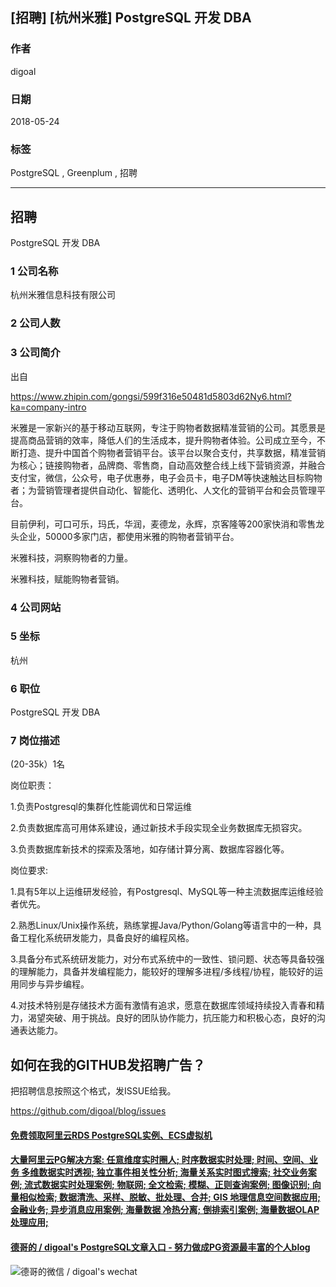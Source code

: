 ## [招聘] [杭州米雅] PostgreSQL 开发 DBA    
         
### 作者         
digoal        
        
### 日期        
2018-05-24        
        
### 标签        
PostgreSQL , Greenplum , 招聘      
        
----        
        
## 招聘        
PostgreSQL 开发 DBA      
         
### 1 公司名称      
杭州米雅信息科技有限公司   
      
### 2 公司人数      
      
### 3 公司简介      
出自  
  
https://www.zhipin.com/gongsi/599f316e50481d5803d62Ny6.html?ka=company-intro  
  
米雅是一家新兴的基于移动互联网，专注于购物者数据精准营销的公司。其愿景是提高商品营销的效率，降低人们的生活成本，提升购物者体验。公司成立至今，不断打造、提升中国首个购物者营销平台。该平台以聚合支付，共享数据，精准营销为核心；链接购物者，品牌商、零售商，自动高效整合线上线下营销资源，并融合支付宝，微信，公众号，电子优惠券，电子会员卡，电子DM等快速触达目标购物者；为营销管理者提供自动化、智能化、透明化、人文化的营销平台和会员管理平台。  
  
目前伊利，可口可乐，玛氏，华润，麦德龙，永辉，京客隆等200家快消和零售龙头企业，50000多家门店，都使用米雅的购物者营销平台。  
  
米雅科技，洞察购物者的力量。  
  
米雅科技，赋能购物者营销。  
      
### 4 公司网站      
  
      
### 5 坐标        
杭州   
        
### 6 职位        
PostgreSQL 开发 DBA      
        
### 7 岗位描述     
    
(20-35k）1名  
  
岗位职责：  
  
1\.负责Postgresql的集群化性能调优和日常运维  
  
2\.负责数据库高可用体系建设，通过新技术手段实现全业务数据库无损容灾。  
  
3\.负责数据库新技术的探索及落地，如存储计算分离、数据库容器化等。  
  
岗位要求:  
  
1\.具有5年以上运维研发经验，有Postgresql、MySQL等一种主流数据库运维经验者优先。  
  
2\.熟悉Linux/Unix操作系统，熟练掌握Java/Python/Golang等语言中的一种，具备工程化系统研发能力，具备良好的编程风格。  
  
3\.具备分布式系统研发能力，对分布式系统中的一致性、锁问题、状态等具备较强的理解能力，具备并发编程能力，能较好的理解多进程/多线程/协程，能较好的运用同步与异步编程。  
  
4\.对技术特别是存储技术方面有激情有追求，愿意在数据库领域持续投入青春和精力，渴望突破、用于挑战。良好的团队协作能力，抗压能力和积极心态，良好的沟通表达能力。  
    
## 如何在我的GITHUB发招聘广告？    
把招聘信息按照这个格式，发ISSUE给我。    
    
https://github.com/digoal/blog/issues    
    
     
  
  
  
  
  
  
  
  
  
  
  
  
  
  
  
  
  
  
  
  
  
  
  
  
  
  
  
  
  
  
  
  
  
  
  
  
  
#### [免费领取阿里云RDS PostgreSQL实例、ECS虚拟机](https://www.aliyun.com/database/postgresqlactivity "57258f76c37864c6e6d23383d05714ea")
  
  
#### [大量阿里云PG解决方案: 任意维度实时圈人; 时序数据实时处理; 时间、空间、业务 多维数据实时透视; 独立事件相关性分析; 海量关系实时图式搜索; 社交业务案例; 流式数据实时处理案例; 物联网; 全文检索; 模糊、正则查询案例; 图像识别; 向量相似检索; 数据清洗、采样、脱敏、批处理、合并; GIS 地理信息空间数据应用; 金融业务; 异步消息应用案例; 海量数据 冷热分离; 倒排索引案例; 海量数据OLAP处理应用;](https://yq.aliyun.com/topic/118 "40cff096e9ed7122c512b35d8561d9c8")
  
  
#### [德哥的 / digoal's PostgreSQL文章入口 - 努力做成PG资源最丰富的个人blog](https://github.com/digoal/blog/blob/master/README.md "22709685feb7cab07d30f30387f0a9ae")
  
  
![德哥的微信 / digoal's wechat](../pic/digoal_weixin.jpg "f7ad92eeba24523fd47a6e1a0e691b59")
  
